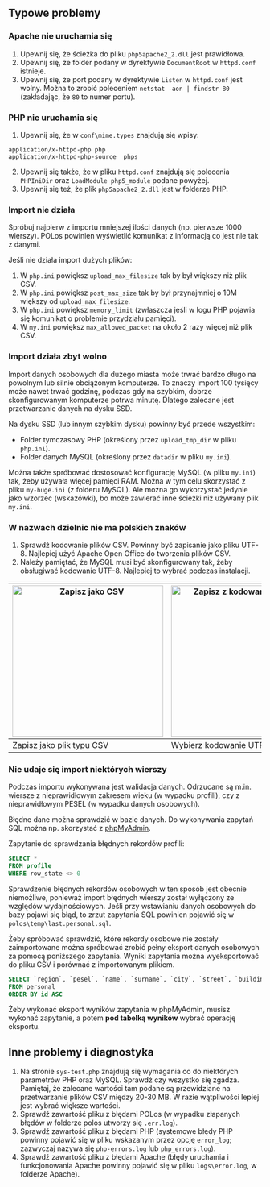 Typowe problemy
---------------

### Apache nie uruchamia się ###

1. Upewnij się, że ścieżka do pliku `php5apache2_2.dll` jest prawidłowa.
2. Upewnij się, że folder podany w dyrektywie `DocumentRoot` w `httpd.conf` istnieje.
3. Upewnij się, że port podany w dyrektywie `Listen` w `httpd.conf` jest wolny. Można to zrobić poleceniem `netstat -aon | findstr 80` (zakładając, że `80` to numer portu). 

### PHP nie uruchamia się ###
1. Upewnij się, że w `conf\mime.types` znajdują się wpisy:
```
application/x-httpd-php	php
application/x-httpd-php-source	phps
```
2. Upewnij się także, że w pliku `httpd.conf` znajdują się polecenia `PHPIniDir` oraz `LoadModule php5_module` podane powyżej.
3. Upewnij się też, że plik `php5apache2_2.dll` jest w folderze PHP.

### Import nie działa ###

Spróbuj najpierw z importu mniejszej ilości danych (np. pierwsze 1000 wierszy). POLos powinien wyświetlić komunikat z informacją co jest nie tak z danymi. 

Jeśli nie działa import dużych plików:
1. W `php.ini` powiększ `upload_max_filesize` tak by był większy niż plik CSV.
2. W `php.ini` powiększ `post_max_size` tak by był przynajmniej o 10M większy od `upload_max_filesize`.
3. W `php.ini` powiększ `memory_limit` (zwłaszcza jeśli w logu PHP pojawia się komunikat o problemie przydziału pamięci).
4. W `my.ini` powiększ `max_allowed_packet` na około 2 razy więcej niż plik CSV. 

### Import działa zbyt wolno ###

Import danych osobowych dla dużego miasta może trwać bardzo długo na powolnym lub silnie obciążonym komputerze. To znaczy import 100 tysięcy może nawet trwać godzinę, podczas gdy na szybkim, dobrze skonfigurowanym komputerze potrwa minutę. Dlatego zalecane jest przetwarzanie danych na dysku SSD. 
 
Na dysku SSD (lub innym szybkim dysku) powinny być przede wszystkim:
* Folder tymczasowy PHP (określony przez `upload_tmp_dir` w pliku `php.ini`).
* Folder danych MySQL (określony przez `datadir` w pliku `my.ini`).

Można także spróbować dostosować konfigurację MySQL (w pliku `my.ini`) tak, żeby używała więcej pamięci RAM. Można w tym celu skorzystać z pliku `my-huge.ini` (z folderu MySQL). Ale można go wykorzystać jedynie jako wzorzec (wskazówki), bo może zawierać inne ścieżki niż używany plik `my.ini`.

### W nazwach dzielnic nie ma polskich znaków ###

1. Sprawdź kodowanie plików CSV. Powinny być zapisanie jako pliku UTF-8. Najlepiej użyć Apache Open Office do tworzenia plików CSV.
2. Należy pamiętać, że MySQL musi być skonfigurowany tak, żeby obsługiwać kodowanie UTF-8. Najlepiej to wybrać podczas instalacji.

| <a href="https://raw.github.com/Eccenux/POLos/master/.doc/images/screen-oo-save-as-csv.png" target="_blank"><img style="width:300px" src="https://raw.github.com/Eccenux/POLos/master/.doc/images/screen-oo-save-as-csv.png" alt="Zapisz jako CSV"></a> | <a href="https://raw.github.com/Eccenux/POLos/master/.doc/images/screen-oo-save-as-csv-utf8.png" target="_blank"><img style="width:300px" src="https://raw.github.com/Eccenux/POLos/master/.doc/images/screen-oo-save-as-csv-utf8.png" alt="Zapisz z kodowaniem UTF-8"></a> |
|---------------------------|-------------------------|
| Zapisz jako plik typu CSV | Wybierz kodowanie UTF-8 |

### Nie udaje się import niektórych wierszy ###

Podczas importu wykonywana jest walidacja danych. Odrzucane są m.in. wiersze z nieprawidłowym zakresem wieku (w wypadku profili), czy z nieprawidłowym PESEL (w wypadku danych osobowych).

Błędne dane można sprawdzić w bazie danych. Do wykonywania zapytań SQL można np. skorzystać z [phpMyAdmin](https://www.phpmyadmin.net/downloads/).

Zapytanie do sprawdzania błędnych rekordów profili:
```sql
SELECT *
FROM profile
WHERE row_state <> 0
```

Sprawdzenie błędnych rekordów osobowych w ten sposób jest obecnie niemożliwe, ponieważ import błędnych wierszy został wyłączony ze względów wydajnościowych. Jeśli przy wstawianiu danych osobowych do bazy pojawi się błąd, to zrzut zapytania SQL powinien pojawić się w `polos\temp\last.personal.sql`.

Żeby spróbować sprawdzić, które rekordy osobowe nie zostały zaimportowane można spróbować zrobić pełny eksport danych osobowych za pomocą poniższego zapytania. Wyniki zapytania można wyeksportować do pliku CSV i porównać z importowanym plikiem.
```sql
SELECT `region`, `pesel`, `name`, `surname`, `city`, `street`, `building_no`, `flat_no`, `zip_code` 
FROM personal
ORDER BY id ASC
```

Żeby wykonać eksport wyników zapytania w phpMyAdmin, musisz wykonać zapytanie, a potem **pod tabelką wyników** wybrać operację eksportu.

Inne problemy i diagnostyka
---------------------------
1. Na stronie `sys-test.php` znajdują się wymagania co do niektórych parametrów PHP oraz MySQL. Sprawdź czy wszystko się zgadza. Pamiętaj, że zalecane wartości tam podane są przewidziane na przetwarzanie plików CSV między 20-30 MB. W razie wątpliwości lepiej jest wybrać większe wartości. 
2. Sprawdź zawartość pliku z błędami POLos (w wypadku złapanych błędów w folderze polos utworzy się `.err.log`).
3. Sprawdź zawartość pliku z błędami PHP (systemowe błędy PHP powinny pojawić się w pliku wskazanym przez opcję `error_log`; zazwyczaj nazywa się `php-errors.log` lub `php_errors.log`).
4. Sprawdź zawartość pliku z błędami Apache (błędy uruchamia i funkcjonowania Apache powinny pojawić się w pliku `logs\error.log`, w folderze Apache).

